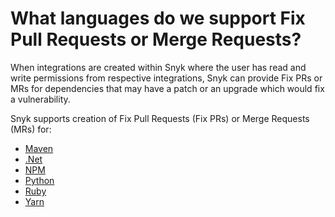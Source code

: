 # What languages do we support Fix Pull Requests or Merge Requests?

When integrations are created within Snyk where the user has read and write permissions from respective integrations, Snyk can provide Fix PRs or MRs for dependencies that may have a patch or an upgrade which would fix a vulnerability.

Snyk supports creation of Fix Pull Requests (Fix PRs) or Merge Requests (MRs)  for:

* [Maven](../../scan-application-code/snyk-open-source/snyk-open-source-supported-languages-and-package-managers/snyk-for-java-gradle-maven.md)
* [.Net](../../scan-application-code/snyk-open-source/snyk-open-source-supported-languages-and-package-managers/snyk-for-.net.md)
* [NPM](../../scan-application-code/snyk-open-source/snyk-open-source-supported-languages-and-package-managers/snyk-for-javascript/snyk-for-npm.md)
* [Python](../../scan-application-code/snyk-open-source/snyk-open-source-supported-languages-and-package-managers/snyk-for-python.md)
* [Ruby](../../scan-application-code/snyk-open-source/snyk-open-source-supported-languages-and-package-managers/snyk-for-ruby.md)
* [Yarn](../../scan-application-code/snyk-open-source/snyk-open-source-supported-languages-and-package-managers/snyk-for-javascript/snyk-for-yarn.md)
